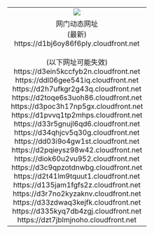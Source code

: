 ﻿<table>
  <tr></tr>
  <tr><td colspan=2 align=center><img src="https://d1bj6oy86f6ply.cloudfront.net/Up/oGate.jpg" /></td></tr>
  <tr><td colspan=2 align=center>网门动态网址<br/>(最新)
<br>https://d1bj6oy86f6ply.cloudfront.net
<br/><br/>(以下网址可能失效)
<br>https://d3ein5kccfyb2n.cloudfront.net
<br>https://ddl06gee541iq.cloudfront.net
<br>https://d2h7ufkgr2g43q.cloudfront.net
<br>https://d2toqe6s3uoh86.cloudfront.net
<br>https://d3poc3h17np5gx.cloudfront.net
<br>https://d1pvvq1tp2mhps.cloudfront.net
<br>https://d33r5gnujl6qd6.cloudfront.net
<br>https://d34qhjcv5q30g.cloudfront.net
<br>https://dd03i9o4gw1st.cloudfront.net
<br>https://d2pqieysz98w42.cloudfront.net
<br>https://diok60u2vu952.cloudfront.net
<br>https://d3c9qpzotdnwbg.cloudfront.net
<br>https://d2t41lm9tquut1.cloudfront.net
<br>https://d135jam1fgfs2z.cloudfront.net
<br>https://d3r7no2kyzaknv.cloudfront.net
<br>https://d33zdwaq3kejfk.cloudfront.net
<br>https://d335kyq7db4zgj.cloudfront.net
<br>https://dzt7jblmjnoho.cloudfront.net
    </td>
  </tr>
</table>
